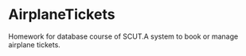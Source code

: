 AirplaneTickets
===============

Homework for database course of SCUT.A system to book or manage airplane tickets.
